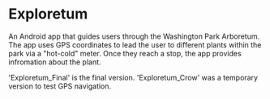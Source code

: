 # Exploretum

An Android app that guides users through the Washington Park Arboretum. The app uses GPS coordinates to lead the user to different plants within the park via a "hot-cold" meter. Once they reach a stop, the app provides infromation about the plant.

'Exploretum_Final' is the final version. 'Exploretum_Crow' was a temporary version to test GPS navigation. 
